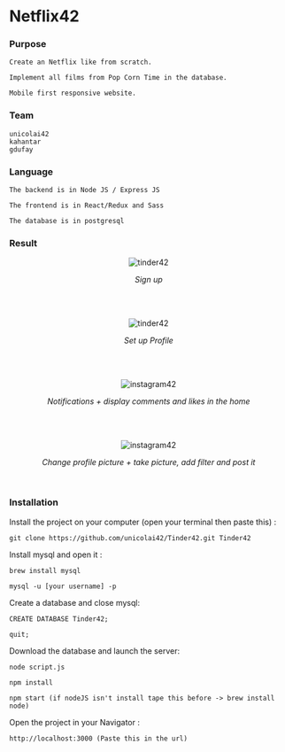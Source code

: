 # Netflix42

### Purpose
```
Create an Netflix like from scratch.

Implement all films from Pop Corn Time in the database.

Mobile first responsive website.
```

### Team
```
unicolai42
kahantar
gdufay
```

### Language
```
The backend is in Node JS / Express JS

The frontend is in React/Redux and Sass

The database is in postgresql
```

### Result

<p align='center'><img src="https://media.giphy.com/media/1Ai7yPW3Xc1c5TFqz2/giphy.gif" alt='tinder42'/></p>
<p align='center'><i>Sign up</i></p>
<br/>
<br/>
<p align='center'><img src="https://media.giphy.com/media/2ytRmdmHgMmKykLCaB/giphy.gif" alt='tinder42'/></p>
<p align='center'><i>Set up Profile</i></p>
<br/>
<br/>
<p align='center'><img src="https://media.giphy.com/media/1zgv28rV8KXOBAf5cy/giphy.gif" alt='instagram42'/></p>
<p align='center'><i>Notifications + display comments and likes in the home</i></p>
<br/>
<br/>
<p align='center'><img src="https://media.giphy.com/media/3fdDSYp26ucsyD4d8U/giphy.gif" alt='instagram42'/></p>
<p align='center'><i>Change profile picture + take picture, add filter and post it</i></p>
<br/>

### Installation

Install the project on your computer (open your terminal then paste this) :
```
git clone https://github.com/unicolai42/Tinder42.git Tinder42
```

Install mysql and open it :
```
brew install mysql

mysql -u [your username] -p
```

Create a database and close mysql:
```
CREATE DATABASE Tinder42;

quit;
```

Download the database and launch the server:
```
node script.js

npm install

npm start (if nodeJS isn't install tape this before -> brew install node)
```

Open the project in your Navigator :
```
http://localhost:3000 (Paste this in the url)
```
